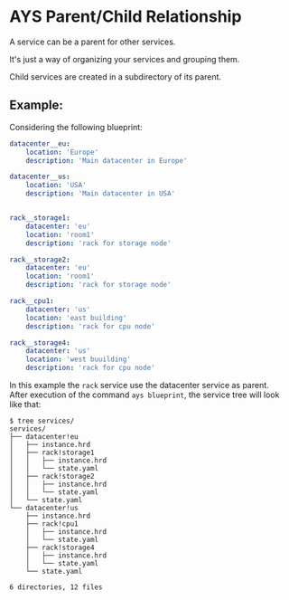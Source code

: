 # AYS Parent/Child Relationship

A service can be a parent for other services.

It's just a way of organizing your services and grouping them.

Child services are created in a subdirectory of its parent.

## Example:

Considering the following blueprint:

```yaml
datacenter__eu:
    location: 'Europe'
    description: 'Main datacenter in Europe'

datacenter__us:
    location: 'USA'
    description: 'Main datacenter in USA'


rack__storage1:
    datacenter: 'eu'
    location: 'room1'
    description: 'rack for storage node'

rack__storage2:
    datacenter: 'eu'
    location: 'room1'
    description: 'rack for storage node'

rack__cpu1:
    datacenter: 'us'
    location: 'east building'
    description: 'rack for cpu node'

rack__storage4:
    datacenter: 'us'
    location: 'west buuilding'
    description: 'rack for cpu node'
```

In this example the `rack` service use the datacenter service as parent.<br>
After execution of the command `ays blueprint`, the service tree will look like that:

```shell
$ tree services/
services/
├── datacenter!eu
│   ├── instance.hrd
│   ├── rack!storage1
│   │   ├── instance.hrd
│   │   └── state.yaml
│   ├── rack!storage2
│   │   ├── instance.hrd
│   │   └── state.yaml
│   └── state.yaml
└── datacenter!us
    ├── instance.hrd
    ├── rack!cpu1
    │   ├── instance.hrd
    │   └── state.yaml
    ├── rack!storage4
    │   ├── instance.hrd
    │   └── state.yaml
    └── state.yaml

6 directories, 12 files
```
